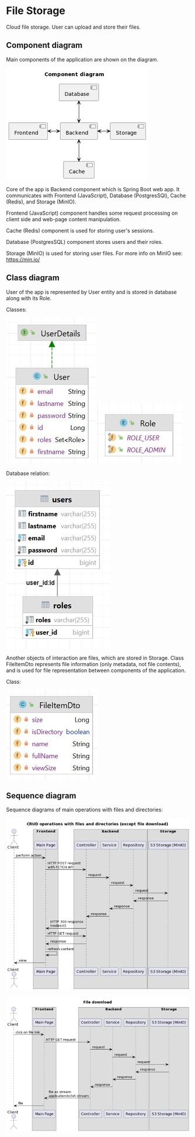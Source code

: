 # File Storage

Cloud file storage. User can upload and store their files.

## Component diagram

Main components of the application are shown on the diagram.

![component_diagram.png](docs%2Fcomponent_diagram%2Fcomponent_diagram.png)

Core of the app is Backend component which is Spring Boot web app. It communicates with Frontend (JavaScript),
Database (PostgresSQl), Cache (Redis), and Storage (MinIO).

Frontend (JavaScript) component handles some request processing on client side and web-page content manipulation.

Cache (Redis) component is used for storing user's sessions.

Database (PostgresSQL) component stores users and their roles.

Storage (MinIO) is used for storing user files.
For more info on MinIO see: https://min.io/

## Class diagram

User of the app is represented by User entity and is stored in database along with its Role.

Classes:

![User.jpg](docs%2Fclass_diagram%2FUser.jpg)![Role.jpg](docs%2Fclass_diagram%2FRole.jpg)

Database relation:

![user_database.jpg](docs%2Fclass_diagram%2Fuser_database.jpg)

Another objects of interaction are files, which are stored in Storage. 
Class FileItemDto represents file information (only metadata, not file contents), 
and is used for file representation between components of the application.

Class:

![FileItem.jpg](docs%2Fclass_diagram%2FFileItem.jpg)


## Sequence diagram

Sequence diagrams of main operations with files and directories:

![files and directories actions](docs%2Fsequence_diagrams%2Ffiles%20and%20directories%20actions.png)

![file download](docs%2Fsequence_diagrams%2Ffile%20download.png)